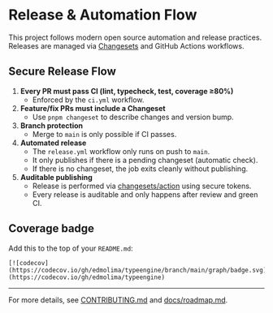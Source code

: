 # Release & Automation Flow

This project follows modern open source automation and release practices. Releases are managed via [Changesets](https://github.com/changesets/changesets) and GitHub Actions workflows.

## Secure Release Flow

1. **Every PR must pass CI (lint, typecheck, test, coverage ≥80%)**
   - Enforced by the `ci.yml` workflow.
2. **Feature/fix PRs must include a Changeset**
   - Use `pnpm changeset` to describe changes and version bump.
3. **Branch protection**
   - Merge to `main` is only possible if CI passes.
4. **Automated release**
   - The `release.yml` workflow only runs on push to `main`.
   - It only publishes if there is a pending changeset (automatic check).
   - If there is no changeset, the job exits cleanly without publishing.
5. **Auditable publishing**
   - Release is performed via [changesets/action](https://github.com/changesets/action) using secure tokens.
   - Every release is auditable and only happens after review and green CI.

## Coverage badge
Add this to the top of your `README.md`:

```
[![codecov](https://codecov.io/gh/edmolima/typeengine/branch/main/graph/badge.svg)](https://codecov.io/gh/edmolima/typeengine)
```

---

For more details, see [CONTRIBUTING.md](../CONTRIBUTING.md) and [docs/roadmap.md](../docs/roadmap.md).
